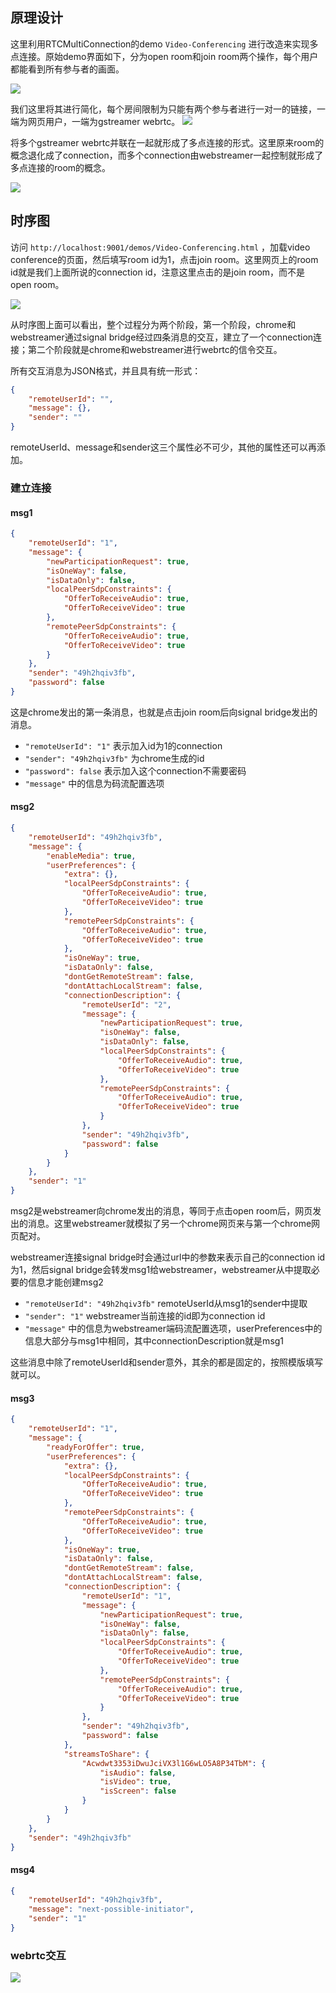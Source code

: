 ## 原理设计
这里利用RTCMultiConnection的demo `Video-Conferencing` 进行改造来实现多点连接。原始demo界面如下，分为open room和join room两个操作，每个用户都能看到所有参与者的画面。

![](img/multipoints1.png)  


我们这里将其进行简化，每个房间限制为只能有两个参与者进行一对一的链接，一端为网页用户，一端为gstreamer webrtc。
![](img/multipoints2.png)



将多个gstreamer webrtc并联在一起就形成了多点连接的形式。这里原来room的概念退化成了connection，而多个connection由webstreamer一起控制就形成了多点连接的room的概念。

![](img/multipoints3.png)


## 时序图
访问 `http://localhost:9001/demos/Video-Conferencing.html` ，加载video conference的页面，然后填写room id为1，点击join room。这里网页上的room id就是我们上面所说的connection id，注意这里点击的是join room，而不是open room。

![](img/multipoints4.png)

从时序图上面可以看出，整个过程分为两个阶段，第一个阶段，chrome和webstreamer通过signal bridge经过四条消息的交互，建立了一个connection连接；第二个阶段就是chrome和webstreamer进行webrtc的信令交互。  

所有交互消息为JSON格式，并且具有统一形式：
```json
{
    "remoteUserId": "",
    "message": {},
    "sender": ""
}
```
remoteUserId、message和sender这三个属性必不可少，其他的属性还可以再添加。
### 建立连接
#### msg1
```json
{
    "remoteUserId": "1",
    "message": {
        "newParticipationRequest": true,
        "isOneWay": false,
        "isDataOnly": false,
        "localPeerSdpConstraints": {
            "OfferToReceiveAudio": true,
            "OfferToReceiveVideo": true
        },
        "remotePeerSdpConstraints": {
            "OfferToReceiveAudio": true,
            "OfferToReceiveVideo": true
        }
    },
    "sender": "49h2hqiv3fb",
    "password": false
}
```

这是chrome发出的第一条消息，也就是点击join room后向signal bridge发出的消息。  
*   `"remoteUserId": "1"` 表示加入id为1的connection  
*   `"sender": "49h2hqiv3fb"` 为chrome生成的id  
*   `"password": false` 表示加入这个connection不需要密码  
*   `"message"` 中的信息为码流配置选项

#### msg2
```json
{
    "remoteUserId": "49h2hqiv3fb",
    "message": {
        "enableMedia": true,
        "userPreferences": {
            "extra": {},
            "localPeerSdpConstraints": {
                "OfferToReceiveAudio": true,
                "OfferToReceiveVideo": true
            },
            "remotePeerSdpConstraints": {
                "OfferToReceiveAudio": true,
                "OfferToReceiveVideo": true
            },
            "isOneWay": true,
            "isDataOnly": false,
            "dontGetRemoteStream": false,
            "dontAttachLocalStream": false,
            "connectionDescription": {
                "remoteUserId": "2",
                "message": {
                    "newParticipationRequest": true,
                    "isOneWay": false,
                    "isDataOnly": false,
                    "localPeerSdpConstraints": {
                        "OfferToReceiveAudio": true,
                        "OfferToReceiveVideo": true
                    },
                    "remotePeerSdpConstraints": {
                        "OfferToReceiveAudio": true,
                        "OfferToReceiveVideo": true
                    }
                },
                "sender": "49h2hqiv3fb",
                "password": false
            }
        }
    },
    "sender": "1"
}
```
msg2是webstreamer向chrome发出的消息，等同于点击open room后，网页发出的消息。这里webstreamer就模拟了另一个chrome网页来与第一个chrome网页配对。  

webstreamer连接signal bridge时会通过url中的参数来表示自己的connection id为1，然后signal bridge会转发msg1给webstreamer，webstreamer从中提取必要的信息才能创建msg2

*   `"remoteUserId": "49h2hqiv3fb"` remoteUserId从msg1的sender中提取
*   `"sender": "1"` webstreamer当前连接的id即为connection id
*   `"message"` 中的信息为webstreamer端码流配置选项，userPreferences中的信息大部分与msg1中相同，其中connectionDescription就是msg1

这些消息中除了remoteUserId和sender意外，其余的都是固定的，按照模版填写就可以。

#### msg3
```json
{
    "remoteUserId": "1",
    "message": {
        "readyForOffer": true,
        "userPreferences": {
            "extra": {},
            "localPeerSdpConstraints": {
                "OfferToReceiveAudio": true,
                "OfferToReceiveVideo": true
            },
            "remotePeerSdpConstraints": {
                "OfferToReceiveAudio": true,
                "OfferToReceiveVideo": true
            },
            "isOneWay": true,
            "isDataOnly": false,
            "dontGetRemoteStream": false,
            "dontAttachLocalStream": false,
            "connectionDescription": {
                "remoteUserId": "1",
                "message": {
                    "newParticipationRequest": true,
                    "isOneWay": false,
                    "isDataOnly": false,
                    "localPeerSdpConstraints": {
                        "OfferToReceiveAudio": true,
                        "OfferToReceiveVideo": true
                    },
                    "remotePeerSdpConstraints": {
                        "OfferToReceiveAudio": true,
                        "OfferToReceiveVideo": true
                    }
                },
                "sender": "49h2hqiv3fb",
                "password": false
            },
            "streamsToShare": {
                "Acwdwt3353iDwuJciVX3l1G6wLO5A8P34TbM": {
                    "isAudio": false,
                    "isVideo": true,
                    "isScreen": false
                }
            }
        }
    },
    "sender": "49h2hqiv3fb"
}
```
#### msg4
```json
{
    "remoteUserId": "49h2hqiv3fb",
    "message": "next-possible-initiator",
    "sender": "1"
}
```
### webrtc交互
![](img/multipoints5.png)

